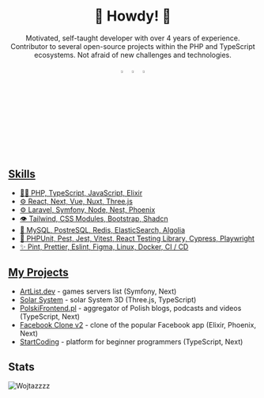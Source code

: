 <h1 align="center">🤠 Howdy! 🤠</h1>

<p align="center">
Motivated, self-taught developer with over 4 years of experience. Contributor to several open-source projects within the PHP and TypeScript ecosystems. Not afraid of new challenges and technologies.
</p>

<div align="center"> 
  
[<img src="https://img.icons8.com/color/48/000000/github.png" width="3.5%"/>](https://github.com/Wojtazzzz)
[<img src="https://img.icons8.com/color/48/000000/linkedin.png" width="3.5%"/>](https://www.linkedin.com/in/marcin-witas-486682202/)
<a href="mailto:marcin.witas72@gmail.com"> <img src="https://img.icons8.com/fluent/48/000000/gmail.png" width="3.5%"/>
  
</div>
<br>

## Skills
- 👨‍💻 PHP, TypeScript, JavaScript, Elixir
- ⚙️ React, Next, Vue, Nuxt, Three.js
- ⚙️ Laravel, Symfony, Node, Nest, Phoenix
- 👁️ Tailwind, CSS Modules, Bootstrap, Shadcn
- 💽 MySQL, PostreSQL, Redis, ElasticSearch, Algolia
- 🧪 PHPUnit, Pest, Jest, Vitest, React Testing Library, Cypress, Playwright
- ✨ Pint, Prettier, Eslint, Figma, Linux, Docker, CI / CD

## My Projects
- [ArtList.dev](https://artlist.dev/) - games servers list (Symfony, Next)
- [Solar System](https://solarsystem.byst.re/) - solar System 3D (Three.js, TypeScript)
- [PolskiFrontend.pl](https://github.com/typeofweb-org/polskifrontend) - aggregator of Polish blogs, podcasts and videos (TypeScript, Next)
- [Facebook Clone v2](https://github.com/Wojtazzzz/facebook_clone_v2) - clone of the popular Facebook app (Elixir, Phoenix, Next)
- [StartCoding](https://github.com/Frontlive/Start-Coding) - platform for beginner programmers (TypeScript, Next)
  
## Stats
<p><img src="https://github-readme-stats.vercel.app/api?username=Wojtazzzz&show_icons=true&theme=dracula" alt="Wojtazzzz" /></p>
